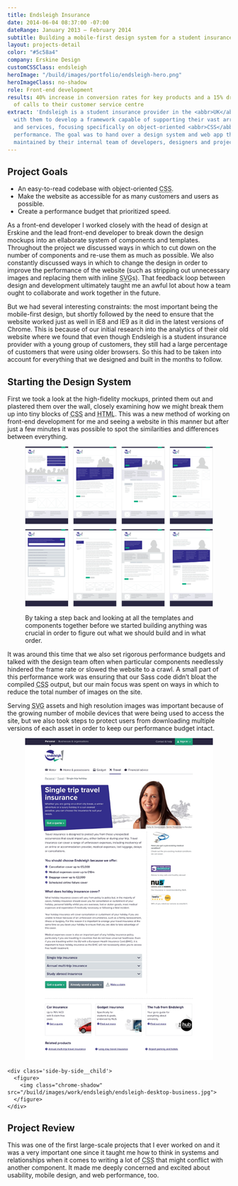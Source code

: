```yaml
---
title: Endsleigh Insurance
date: 2014-06-04 08:37:00 -07:00
dateRange: January 2013 – February 2014
subtitle: Building a mobile-first design system for a student insurance company.
layout: projects-detail
color: "#5c58a4"
company: Erskine Design
customCSSClass: endsleigh
heroImage: "/build/images/portfolio/endsleigh-hero.png"
heroImageClass: no-shadow
role: Front-end development
results: 40% increase in conversion rates for key products and a 15% drop in the number
  of calls to their customer service centre
extract: 'Endsleigh is a student insurance provider in the <abbr>UK</abbr> and I worked
  with them to develop a framework capable of supporting their vast array of products
  and services, focusing specifically on object-oriented <abbr>CSS</abbr> and web
  performance. The goal was to hand over a design system and web app that could be
  maintained by their internal team of developers, designers and project managers.'
---
```


## Project Goals

<ul class="solutions-list">
  <li>An easy-to-read codebase with object-oriented <abbr title='cascading style sheets'>CSS</abbr>.</li>
  <li>Make the website as accessible for as many customers and users as possible.</li>
  <li>Create a performance budget that prioritized speed.</li>
</ul>

As a front-end developer I worked closely with the head of design at Erskine and the lead front-end developer to break down the design mockups into an ellaborate system of components and templates. Throughout the project we discussed ways in which to cut down on the number of components and re-use them as much as possible. We also constantly discussed ways in which to change the design in order to improve the performance of the website (such as stripping out unnecessary images and replacing them with inline <abbr title='scalable vector graphics'>SVG</abbr>s). That feedback loop between design and development ultimately taught me an awful lot about how a team ought to collaborate and work together in the future.

But we had several interesting constraints: the most important being the mobile-first design, but shortly followed by the need to ensure that the website worked just as well in IE8 and IE9 as it did in the latest versions of Chrome. This is because of our initial research into the analytics of their old website where we found that even though Endsleigh is a student insurance provider with a young group of customers, they still had a large percentage of customers that were using older browsers. So this had to be taken into account for everything that we designed and built in the months to follow.


## Starting the Design System

First we took a look at the high-fidelity mockups, printed them out and plastered them over the wall, closely examining how we might break them up into tiny blocks of <abbr title='cascading style sheets'>CSS</abbr> and <abbr title='hypertext markup language'>HTML</abbr>. This was a new method of working on front-end development for me and seeing a website in this manner but after just a few minutes it was possible to spot the similarities and differences between everything.

<div class="m-wrapper--full">
  <div class='m-wrapper--unpadded-wide'>
    <figure class='cell-t20'>
      <img src="/build/images/portfolio/endsleigh-layouts.png">
      <figcaption>
        <p>By taking a step back and looking at all the templates and components together before we started building anything was crucial in order to figure out what we should build and in what order.</p>
      </figcaption>
    </figure>
  </div>
</div>

It was around this time that we also set rigorous performance budgets and talked with the design team often when particular components needlessly hindered the frame rate or slowed the website to a crawl. A small part of this performance work was ensuring that our Sass code didn’t bloat the compiled <abbr title='cascading style sheets'>CSS</abbr> output, but our main focus was spent on ways in which to reduce the total number of images on the site.

Serving <abbr title='scalable vector graphics'>SVG</abbr> assets and high resolution images was important because of the growing number of mobile devices that were being used to access the site, but we also took steps to protect users from downloading multiple versions of each asset in order to keep our performance budget intact.

<div class="m-wrapper--full">
  <div class='side-by-side equal-height'>
    <div class='side-by-side__child'>
      <figure>
        <img class="chrome-shadow" src="/build/images/work/endsleigh/endsleigh-desktop-detail.jpg">
      </figure>
    </div>

    <div class='side-by-side__child'>
      <figure>
        <img class="chrome-shadow" src="/build/images/work/endsleigh/endsleigh-desktop-business.jpg">
      </figure>
    </div>
  </div>
</div>

## Project Review

This was one of the first large-scale projects that I ever worked on and it was a very important one since it taught me how to think in systems and relationships when it comes to writing a lot of <abbr title='cascading style sheets'>CSS</abbr> that might conflict with another component. It made me deeply concerned and excited about usability, mobile design, and web performance, too.
